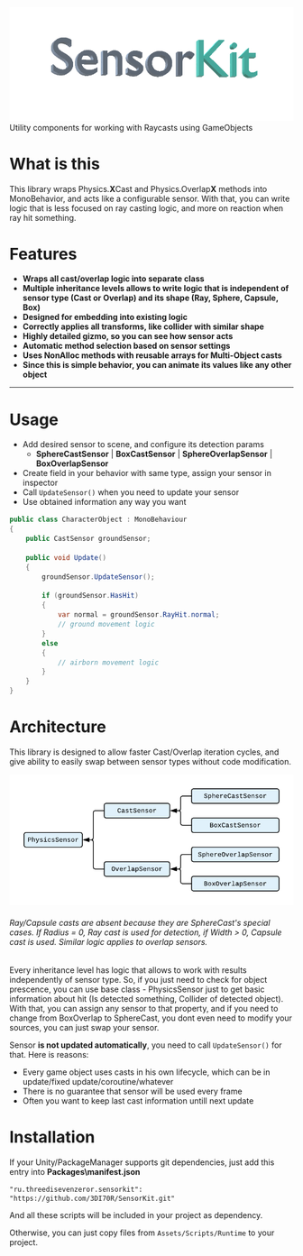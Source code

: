 ![Logo](Images/SensorKitLogo.gif)
Utility components for working with Raycasts using GameObjects

# What is this
This library wraps Physics.**X**Cast and Physics.Overlap**X** methods into MonoBehavior, and acts like a configurable sensor.
With that, you can write logic that is less focused on ray casting logic, and more on reaction when ray hit something.

# Features
* **Wraps all cast/overlap logic into separate class**
* **Multiple inheritance levels allows to write logic that is independent of sensor type (Cast or Overlap) and its shape (Ray, Sphere, Capsule, Box)**
* **Designed for embedding into existing logic**
* **Correctly applies all transforms, like collider with similar shape**
* **Highly detailed gizmo, so you can see how sensor acts**
* **Automatic method selection based on sensor settings**
* **Uses NonAlloc methods with reusable arrays for Multi-Object casts**
* **Since this is simple behavior, you can animate its values like any other object**

---

# Usage
- Add desired sensor to scene, and configure its detection params
   - **SphereCastSensor** | **BoxCastSensor** | **SphereOverlapSensor** | **BoxOverlapSensor**
- Create field in your behavior with same type, assign your sensor in inspector
- Call `UpdateSensor()` when you need to update your sensor
- Use obtained information any way you want

```CS
public class CharacterObject : MonoBehaviour
{
    public CastSensor groundSensor;

    public void Update()
    {
        groundSensor.UpdateSensor();
        
        if (groundSensor.HasHit)
        {
            var normal = groundSensor.RayHit.normal;
            // ground movement logic
        }
        else
        {
            // airborn movement logic
        }
    }
}
```

# Architecture
This library is designed to allow faster Cast/Overlap iteration cycles, and give ability to easily swap between sensor types without code modification.

![Class Diagram](Images/ClassDiagram.png)
###### Ray/Capsule casts are absent because they are SphereCast's special cases. If Radius = 0, Ray cast is used for detection, if Width > 0, Capsule cast is used. Similar logic applies to overlap sensors.

Every inheritance level has logic that allows to work with results independently of sensor type. So, if you just need to check for object prescence, you can use base class - PhysicsSensor just to get basic information about hit (Is detected something, Collider of detected object). With that, you can assign any sensor to that property, and if you need to change from BoxOverlap to SphereCast, you dont even need to modify your sources, you can just swap your sensor.

Sensor **is not updated automatically**, you need to call `UpdateSensor()` for that. Here is reasons:
- Every game object uses casts in his own lifecycle, which can be in update/fixed update/coroutine/whatever
- There is no guarantee that sensor will be used every frame
- Often you want to keep last cast information untill next update

# Installation
If your Unity/PackageManager supports git dependencies, just add this entry into **Packages\manifest.json**
```
"ru.threedisevenzeror.sensorkit": "https://github.com/3DI70R/SensorKit.git"
```
And all these scripts will be included in your project as dependency.

Otherwise, you can just copy files from `Assets/Scripts/Runtime` to your project.
